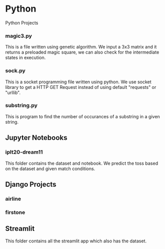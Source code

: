 # Python
Python Projects

### magic3.py
This is a file written using genetic algorithm. We input a 3x3 matrix and it returns a preloaded magic square, we can also check for the intermediate states in execution.

### sock.py
This is a socket programming file written using python. We use socket library to get a HTTP GET Request instead of using default "requests" or "urllib".

### substring.py
This is program to find the number of occurances of a substring in a given string.

## Jupyter Notebooks

### iplt20-dream11
This folder contains the dataset and notebook. We predict the toss based on the dataset and given match conditions.

## Django Projects

### airline
### firstone

## Streamlit
This folder contains all the streamlit app which also has the dataset. 
